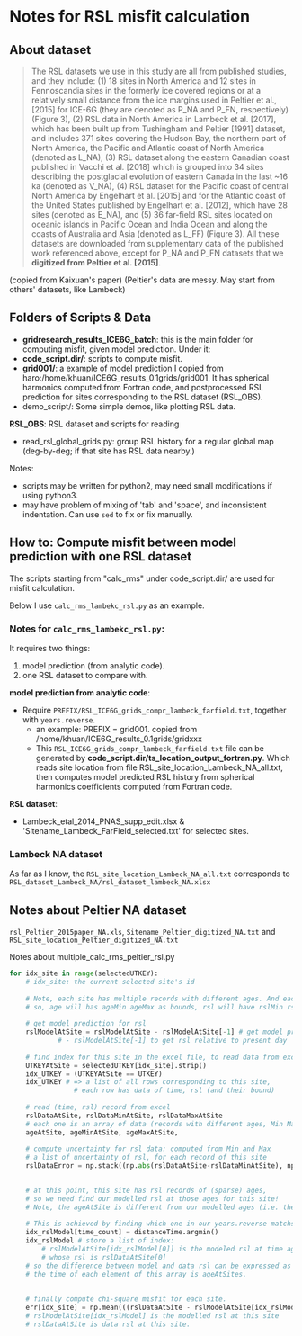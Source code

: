 # Notes for RSL misfit calculation



## About dataset

> The RSL datasets we use in this study are all from published studies, and they include: (1) 18 sites in North America and 12 sites in Fennoscandia sites in the formerly ice covered regions or at a relatively small distance from the ice margins used in Peltier et al., [2015] for ICE-6G (they are denoted as P_NA and P_FN, respectively) (Figure 3), (2) RSL data in North America in Lambeck et al. [2017], which has been built up from Tushingham and Peltier [1991] dataset, and includes 371 sites covering the Hudson Bay, the northern part of North America, the Pacific and Atlantic coast of North America (denoted as L_NA), (3) RSL dataset along the eastern Canadian coast published in Vacchi et al. [2018] which is grouped into 34 sites describing the postglacial evolution of eastern Canada in the last ~16 ka (denoted as V_NA), (4) RSL dataset for the Pacific coast of central North America by Engelhart et al. [2015] and for the Atlantic coast of the United States published by Engelhart et al. [2012], which have 28 sites (denoted as E_NA), and (5) 36 far-field RSL sites located on oceanic islands in Pacific Ocean and India Ocean and along the coasts of Australia and Asia (denoted as L_FF) (Figure 3). All these datasets are downloaded from supplementary data of the published work referenced above, except for P_NA and P_FN datasets that we **digitized from Peltier et al. [2015]**.

(copied from Kaixuan's paper)
(Peltier's data are messy. May start from others' datasets, like Lambeck)


## Folders of Scripts & Data

* **gridresearch_results_ICE6G_batch**: this is the main folder for computing misfit, given model prediction.
Under it:
* **code_script.dir/**: scripts to compute misfit.
* **grid001/**: a example of model prediction I copied from haro:/home/khuan/ICE6G_results_0.1grids/grid001. It has spherical harmonics computed from Fortran code, and postprocessed RSL prediction for sites corresponding to the RSL dataset (RSL_OBS).
* demo_script/: Some simple demos, like plotting RSL data.

**RSL_OBS**: RSL dataset and scripts for reading
* read_rsl_global_grids.py: group RSL history for a regular global map (deg-by-deg; if that site has RSL data nearby.)

Notes:
* scripts may be written for python2, may need small modifications if using python3.
* may have problem of mixing of 'tab' and 'space', and inconsistent indentation. Can use `sed` to fix or fix manually.  



## How to: Compute misfit between model prediction with one RSL dataset

The scripts starting from "calc_rms" under code_script.dir/ are used for misfit calculation. 

Below I use `calc_rms_lambekc_rsl.py` as an example.

### Notes for `calc_rms_lambekc_rsl.py`:

It requires two things:
1. model prediction (from analytic code).
2. one RSL dataset to compare with.


**model prediction from analytic code**: 

* Require `PREFIX/RSL_ICE6G_grids_compr_lambeck_farfield.txt`, together with `years.reverse`. 
  * an example: PREFIX = grid001. copied from /home/khuan/ICE6G_results_0.1grids/gridxxx
  * This `RSL_ICE6G_grids_compr_lambeck_farfield.txt` file can be generated by **code_script.dir/ts_location_output_fortran.py**. Which reads site location from file RSL_site_location_Lambeck_NA_all.txt, then computes model predicted RSL history from spherical harmonics coefficients computed from Fortran code.


**RSL dataset**:

* Lambeck_etal_2014_PNAS_supp_edit.xlsx & 'Sitename_Lambeck_FarField_selected.txt' for selected sites.

### Lambeck NA dataset

As far as I know, the `RSL_site_location_Lambeck_NA_all.txt` corresponds to `RSL_dataset_Lambeck_NA/rsl_dataset_lambeck_NA.xlsx`



## Notes about Peltier NA dataset

`rsl_Peltier_2015paper_NA.xls`, `Sitename_Peltier_digitized_NA.txt` and `RSL_site_location_Peltier_digitized_NA.txt`


Notes about multiple_calc_rms_peltier_rsl.py

``` python
for idx_site in range(selectedUTKEY):
    # idx_site: the current selected site's id
    
    # Note, each site has multiple records with different ages. And each record has uncertainty in age and rsl.
    # so, age will has ageMin ageMax as bounds, rsl will have rslMin rslMax as bounds.
    
    # get model prediction for rsl
    rslModelAtSite = rslModelAtSite - rslModelAtSite[-1] # get model prediction, a list, size: len(years.reverse)
    		# - rslModelAtSite[-1] to get rsl relative to present day
    
    # find index for this site in the excel file, to read data from excel for this site
    UTKEYAtSite = selectedUTKEY[idx_site].strip()  
    idx_UTKEY = (UTKEYAtSite == UTKEY)
    idx_UTKEY # => a list of all rows corresponding to this site, 
    			# each row has data of time, rsl (and their bound)
    
    # read (time, rsl) record from excel
    rslDataAtSite, rslDataMinAtSite, rslDataMaxAtSite 
    # each one is an array of data (records with different ages, Min Max is the bound or uncertainty of the record)
    ageAtSite, ageMinAtSite, ageMaxAtSite,
    
    # compute uncertainty for rsl data: computed from Min and Max
    # a list of uncertainty of rsl, for each record of this site
    rslDataError = np.stack((np.abs(rslDataAtSite-rslDataMinAtSite), np.abs(rslDataMaxAtSite-rslDataAtSite)), axis=0).max(axis=0)

    
    # at this point, this site has rsl records of (sparse) ages, 
    # so we need find our modelled rsl at those ages for this site!
    # Note, the ageAtSite is different from our modelled ages (i.e. the years.reverser)
    
    # This is achieved by finding which one in our years.reverse matchs the age of that record best.
    idx_rslModel[time_count] = distanceTime.argmin()
    idx_rslModel # store a list of index: 
    	# rslModelAtSite[idx_rslModel[0]] is the modeled rsl at time ageAtSite[0], 
        # whose rsl is rslDataAtSite[0] 
    # so the difference between model and data rsl can be expressed as rslDataAtSite - rslModelAtSite[idx_rslModel]
    # the time of each element of this array is ageAtSites.
    
    
    # finally compute chi-square misfit for each site.
    err[idx_site] = np.mean(((rslDataAtSite - rslModelAtSite[idx_rslModel]) / rslDataError)**2)
    # rslModelAtSite[idx_rslModel] is the modelled rsl at this site
    # rslDataAtSite is data rsl at this site.
```


